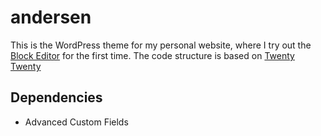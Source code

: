 # andersen

This is the WordPress theme for my personal website, where I try out the [Block Editor](https://github.com/WordPress/gutenberg) for the first time. The code structure is based on [Twenty Twenty](https://github.com/WordPress/twentytwentyTwenty)

## Dependencies

- Advanced Custom Fields
